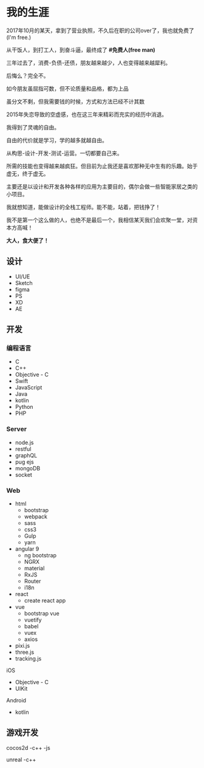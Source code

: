 # 我的生涯

2017年10月的某天，拿到了营业执照，不久后在职的公司over了，我也就免费了(I'm free.) 

从干饭人，到打工人，到奋斗逼，最终成了 **#免费人(free man)**

三年过去了，消费-负债-还债，朋友越来越少，人也变得越来越犀利。

后悔么？完全不。

如今朋友虽屈指可数，但不论质量和品格，都为上品

虽分文不剩，但我需要钱的时候，方式和方法已经不计其数

2015年失恋导致的空虚感，也在这三年来精彩而充实的经历中消退。

我得到了灵魂的自由。

自由的代价就是学习，学的越多就越自由。

从构思-设计-开发-测试-运营。一切都要自己来。

所需的技能也变得越来越疯狂。但目前为止我还是喜欢那种无中生有的乐趣。始于虚无，终于虚无。

主要还是以设计和开发各种各样的应用为主要目的，偶尔会做一些智能家居之类的小项目。

我就想知道，能做设计的全栈工程师。能不能，站着，把钱挣了！

我不是第一个这么做的人，也绝不是最后一个，我相信某天我们会欢聚一堂，对资本方高喊！

**大人，食大便了！**

## 设计
- UI/UE
- Sketch
- figma
- PS
- XD
- AE

## 开发
### 编程语言
- C
- C++
- Objective - C
- Swift
- JavaScript
- Java
- kotlin
- Python
- PHP
### Server
- node.js
- restful
- graphQL
- pug ejs
- mongoDB
- socket
### Web
- html
    - bootstrap
    - webpack
    - sass
    - css3
    - Gulp
    - yarn
- angular 9
    - ng bootstrap
    - NGRX
    - material
    - RxJS
    - Router
    - i18n
- react
    - create react app
- vue
    - bootstrap vue
    - vuetify
    - babel
    - vuex
    - axios
- pixi.js
- three.js
- tracking.js

iOS 
- Objective - C
- UIKit

Android
- kotlin


## 游戏开发

cocos2d
-c++
-js

unreal
-c++